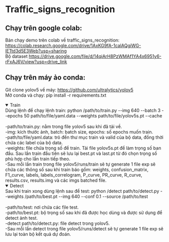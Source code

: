 # Traffic_signs_recognition <br>
## Chạy trên google colab: <br>
Bản chạy demo trên colab về traffic_signs_recognition: https://colab.research.google.com/drive/1AxKG9fA-1calAQgiWG-lETtd3d5E3Web?usp=sharing <br>
Bộ dataset https://drive.google.com/file/d/14qiArH8PzWMAf1YA4x6951y6-rFxAJ6V/view?usp=drive_link <br>
## Chạy trên máy ảo conda: <br>
Git clone yolov5 về máy: https://github.com/ultralytics/yolov5 <br>
Mở conda và chạy: pip install -r requirements.txt <br>
<details open>
<summary>  Train  </summary>
Dùng lệnh để chạy lệnh train: python /path/to/train.py --img 640 --batch 3 --epochs 50 path/to/file/yaml.data --weights path/to/file/yolov5s.pt --cache <br>
  <br>
-path/to/train.py: nằm trong file yolov5 sau khi đã tải về. <br>
-img: kích thước ảnh, batch: batch size, epochs: số epochs muốn train. <br>
-path/to/file/yaml.data: trỏ đến thư mục train và valid của bộ data, đồng thời chứa các label của bộ data. <br>
-weights: file chứa trọng số để train. Tải file yolov5s.pt để làm trọng số ban đầu. Sau lần train đầu tiên sẽ lưu lại best.pt và last.pt từ đó chọn trọng số phù hợp cho lần train tiếp theo. <br>
-Sau mỗi lần train trong file yolov5/runs/train sẽ tự generate 1 file exp sẽ chứa các thông số sau khi train báo gồm: weights, confusion_matrix, F1_curve, labels, labels_correlogram, P_curve, PR_curve, R_curve, results.csv, results.img và các imgs batched file. <br>
</details>

<details open>
<summary>  Detect  </summary> 
Sau khi train xong dùng lệnh sau để test: python /detect path/to/detect.py --weights /path/to/best.pt --img 640 --conf 0.1 --source /path/to/test <br>
  <br>
-path/to/test: nơi chứa các file test. <br>
-path/to/best.pt: bộ trọng số sau khi đã được học dùng và được sử dụng để detect ảnh test. <br>
-detect path/to/detect.py: file detect trong yolov5. <br>
-Sau mỗi lần detect trong file yolov5/runs/detect sẽ tự generate 1 file exp sẽ lưu lại toàn bộ kết quả dự đoán.  <br>       
</details>
